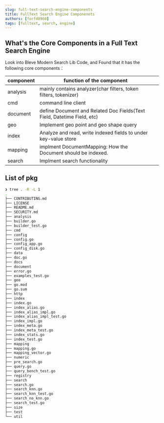 ```yaml
---
slug: full-text-search-engine-components
title: FullText Search Engine Componenets
authors: [forfd8960]
tags: [fulltext, search, engine]
---
```


## What's the Core Components in a Full Text Search Engine

Look into Bleve Modern Search Lib Code, and Found that it has the following core components：

| component | function of the component                                               |     |
| --------- | ----------------------------------------------------------------------- | --- |
| analysis  | mainly contains analyzer(char filters, token filters, tokenizer)        |     |
| cmd       | command line client                                                     |     |
| document  | define Document and Related Doc Fields(Text Field, Datetime Field, etc) |     |
| geo       | Implement geo point and geo shape query                                 |     |
| index     | Analyze and read, write indexed fields to under key-value store         |     |
| mapping   | implment DocumentMapping: How the Document should be indexed.           |     |
| search    | Implment search functionality                                           |     |

## List of pkg

```sh
❯ tree . -R -L 1
.
├── CONTRIBUTING.md
├── LICENSE
├── README.md
├── SECURITY.md
├── analysis
├── builder.go
├── builder_test.go
├── cmd
├── config
├── config.go
├── config_app.go
├── config_disk.go
├── data
├── doc.go
├── docs
├── document
├── error.go
├── examples_test.go
├── geo
├── go.mod
├── go.sum
├── http
├── index
├── index.go
├── index_alias.go
├── index_alias_impl.go
├── index_alias_impl_test.go
├── index_impl.go
├── index_meta.go
├── index_meta_test.go
├── index_stats.go
├── index_test.go
├── mapping
├── mapping.go
├── mapping_vector.go
├── numeric
├── pre_search.go
├── query.go
├── query_bench_test.go
├── registry
├── search
├── search.go
├── search_knn.go
├── search_knn_test.go
├── search_no_knn.go
├── search_test.go
├── size
├── test
└── util
```
